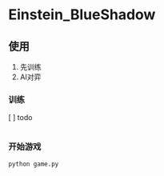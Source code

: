 # Einstein_BlueShadow

## 使用

1. 先训练
2. AI对弈

### 训练

[ ] todo

```bash

```

### 开始游戏

```bash
python game.py
```


